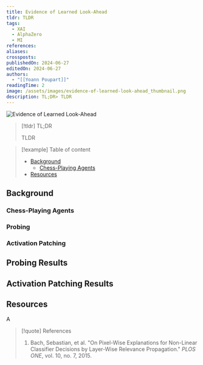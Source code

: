 ```yaml
---
title: Evidence of Learned Look-Ahead
tldr: TLDR
tags:
  - XAI
  - AlphaZero
  - MI
references: 
aliases: 
crossposts: 
publishedOn: 2024-06-27
editedOn: 2024-06-27
authors:
  - "[[Yoann Poupart]]"
readingTime: 2
image: /assets/images/evidence-of-learned-look-ahead_thumbnail.png
description: TL;DR> TLDR
---
```


![Evidence of Learned Look-Ahead](evidence-of-learned-look-ahead.png)

> [!tldr] TL;DR
> 
> TLDR

> [!example] Table of content
> 
> - [Background](#background)
> 	- [Chess-Playing Agents](#chess-playing-agents)
> - [Resources](#resources)

## Background

### Chess-Playing Agents

### Probing

### Activation Patching

## Probing Results

## Activation Patching Results

## Resources

A 

> [!quote] References
> 
> 1. Bach, Sebastian, et al. "On Pixel-Wise Explanations for Non-Linear Classifier Decisions by Layer-Wise Relevance Propagation." _PLOS ONE_, vol. 10, no. 7, 2015.

